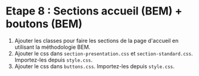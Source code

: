 # Etape 8 : Sections accueil (BEM) + boutons (BEM)

1. Ajouter les classes pour faire les sections de la page d'accueil en utilisant la méthodologie BEM.
2. Ajouter le css dans `section-presentation.css` et `section-standard.css`. Importez-les depuis `style.css`.
3. Ajouter le css dans `buttons.css`. Importez-les depuis `style.css`.